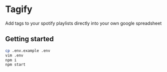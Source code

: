 # Tagify

Add tags to your spotify playlists directly into your own google spreadsheet

## Getting started

```bash
cp .env.example .env
vim .env
npm i
npm start
```
